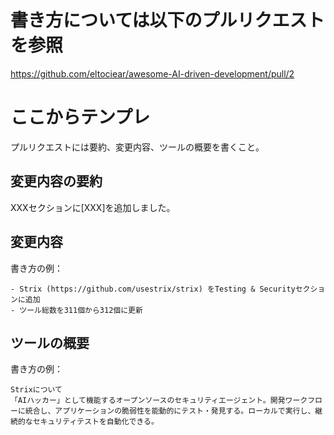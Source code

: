 
# 書き方については以下のプルリクエストを参照

https://github.com/eltociear/awesome-AI-driven-development/pull/2

# ここからテンプレ

プルリクエストには要約、変更内容、ツールの概要を書くこと。

## 変更内容の要約

XXXセクションに[XXX]を追加しました。

## 変更内容

書き方の例：

```text
- Strix (https://github.com/usestrix/strix) をTesting & Securityセクションに追加
- ツール総数を311個から312個に更新
```

## ツールの概要

書き方の例：

```text
Strixについて
「AIハッカー」として機能するオープンソースのセキュリティエージェント。開発ワークフローに統合し、アプリケーションの脆弱性を能動的にテスト・発見する。ローカルで実行し、継続的なセキュリティテストを自動化できる。
```
